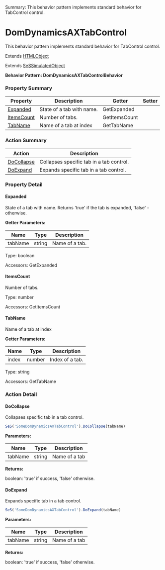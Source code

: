 Summary: This behavior pattern implements standard behavior for TabControl control.

# DomDynamicsAXTabControl

This behavior pattern implements standard behavior for TabControl control.
 
Extends [HTMLObject](HTMLObject.md)

Extends [SeSSimulatedObject](SeSSimulatedObject.md)





**Behavior Pattern: DomDynamicsAXTabControlBehavior**


<!-- ============================== property summary ========================== -->

  

### Property Summary

| **Property** | **Description** | **Getter** | **Setter** |
| ------------ | --------------- | ---------- | ---------- |
| [Expanded](#expanded) | State of a tab with name. | GetExpanded |  |
| [ItemsCount](#itemscount) | Number of tabs. | GetItemsCount |  |
| [TabName](#tabname) | Name of a tab at index | GetTabName |  |



  
<!-- ============================== action summary ========================== -->



### Action Summary

|  **Action** | **Description** | 
| ----------- | --------------- |
|  [DoCollapse](#docollapse) | Collapses specific tab in a tab control. |
|  [DoExpand](#doexpand) | Expands specific tab in a tab control. |




<!-- ============================== property detail ========================== -->
  
### Property Detail
    
<a name="Expanded"></a>
#### Expanded


State of a tab with name. Returns 'true' if the tab is expanded, 'false' - otherwise.

      
**Getter Parameters:**

| **Name** | **Type** | **Description** |
| -------- | -------- | --------------- |  
| tabName | string | Name of a tab. |


  
      
Type: boolean
      
      
Accessors: GetExpanded
      
    
<a name="ItemsCount"></a>
#### ItemsCount


Number of tabs.

      
  
      
Type: number
      
      
Accessors: GetItemsCount
      
    
<a name="TabName"></a>
#### TabName


Name of a tab at index

      
**Getter Parameters:**

| **Name** | **Type** | **Description** |
| -------- | -------- | --------------- |  
| index | number | Index of a tab. |


  
      
Type: string
      
      
Accessors: GetTabName
      
    
  
  
<!-- ============================== action detail ========================== -->
  
### Action Detail
    
<a name="DoCollapse"></a>    
#### DoCollapse

Collapses specific tab in a tab control.

```javascript
SeS('SomeDomDynamicsAXTabControl').DoCollapse(tabName)
```


**Parameters:**

|  **Name** | **Type** | **Description** |
| ---------- | -------- | --------------- |
| tabName | string |  Name of a tab |




**Returns:**

boolean: 'true' if success, 'false' otherwise.



<a name="see.also.domdynamicsaxtabcontrol.docollapse"></a>

<a name="DoExpand"></a>    
#### DoExpand

Expands specific tab in a tab control.

```javascript
SeS('SomeDomDynamicsAXTabControl').DoExpand(tabName)
```


**Parameters:**

|  **Name** | **Type** | **Description** |
| ---------- | -------- | --------------- |
| tabName | string |  Name of a tab |




**Returns:**

boolean: 'true' if success, 'false' otherwise.



<a name="see.also.domdynamicsaxtabcontrol.doexpand"></a>

  

